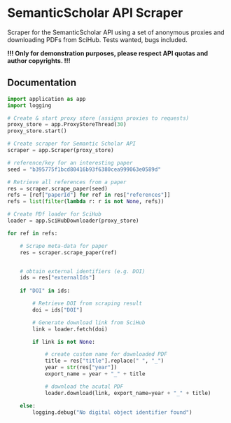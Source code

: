 # SemanticScholar API Scraper
Scraper for the SemanticScholar API using a set of anonymous proxies and downloading PDFs from SciHub. Tests wanted, bugs included.

**!!! Only for demonstration purposes, please 
respect API quotas and author copyrights. !!!**

## Documentation

```python
import application as app
import logging

# Create & start proxy store (assigns proxies to requests)
proxy_store = app.ProxyStoreThread(30)
proxy_store.start()

# Create scraper for Semantic Scholar API
scraper = app.Scraper(proxy_store)

# reference/key for an interesting paper
seed = "b395775f1bcd80416b93f6380cea999063e0589d"

# Retrieve all references from a paper
res = scraper.scrape_paper(seed)
refs = [ref["paperId"] for ref in res["references"]]
refs = list(filter(lambda r: r is not None, refs))

# Create PDf loader for SciHub
loader = app.SciHubDownloader(proxy_store)

for ref in refs:

    # Scrape meta-data for paper
    res = scraper.scrape_paper(ref)


    # obtain external identifiers (e.g. DOI)
    ids = res["externalIds"]
    
    if "DOI" in ids:

        # Retrieve DOI from scraping result
        doi = ids["DOI"]

        # Generate download link from SciHub
        link = loader.fetch(doi)

        if link is not None:

            # create custom name for downloaded PDF
            title = res["title"].replace(" ", "_")
            year = str(res["year"])
            export_name = year + "_" + title

            # download the acutal PDF
            loader.download(link, export_name=year + "_" + title)

    else:
        logging.debug("No digital object identifier found")
```
